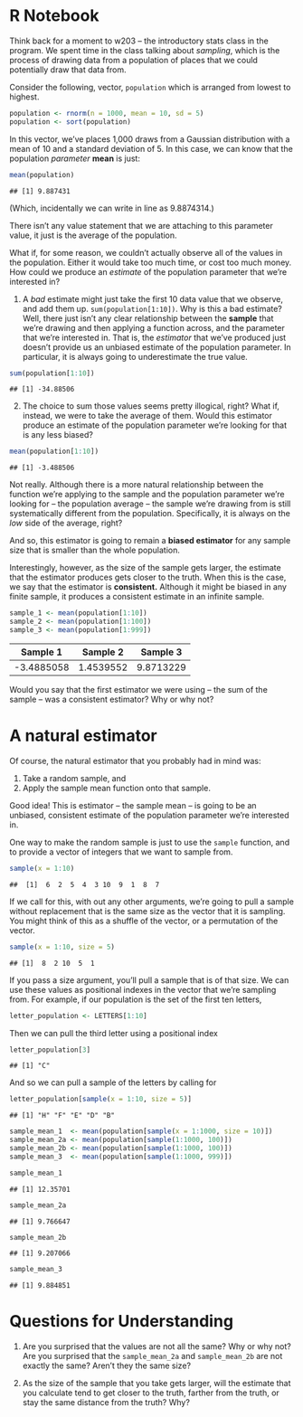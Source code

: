 R Notebook
================

Think back for a moment to w203 – the introductory stats class in the
program. We spent time in the class talking about *sampling*, which is
the process of drawing data from a population of places that we could
potentially draw that data from.

Consider the following, vector, `population` which is arranged from
lowest to highest.

``` r
population <- rnorm(n = 1000, mean = 10, sd = 5)
population <- sort(population)
```

In this vector, we’ve places 1,000 draws from a Gaussian distribution
with a mean of 10 and a standard deviation of 5. In this case, we can
know that the population *parameter* **mean** is just:

``` r
mean(population)
```

    ## [1] 9.887431

(Which, incidentally we can write in line as 9.8874314.)

There isn’t any value statement that we are attaching to this parameter
value, it just is the average of the population.

What if, for some reason, we couldn’t actually observe all of the values
in the population. Either it would take too much time, or cost too much
money. How could we produce an *estimate* of the population parameter
that we’re interested in?

1.  A *bad* estimate might just take the first 10 data value that we
    observe, and add them up. `sum(population[1:10])`. Why is this a bad
    estimate? Well, there just isn’t any clear relationship between the
    **sample** that we’re drawing and then applying a function across,
    and the parameter that we’re interested in. That is, the *estimator*
    that we’ve produced just doesn’t provide us an unbiased estimate of
    the population parameter. In particular, it is always going to
    underestimate the true value.

<!-- end list -->

``` r
sum(population[1:10])
```

    ## [1] -34.88506

2.  The choice to sum those values seems pretty illogical, right? What
    if, instead, we were to take the average of them. Would this
    estimator produce an estimate of the population parameter we’re
    looking for that is any less biased?

<!-- end list -->

``` r
mean(population[1:10])
```

    ## [1] -3.488506

Not really. Although there is a more natural relationship between the
function we’re applying to the sample and the population parameter we’re
looking for – the population average – the sample we’re drawing from is
still systematically different from the population. Specifically, it is
always on the *low* side of the average, right?

And so, this estimator is going to remain a **biased estimator** for any
sample size that is smaller than the whole population.

Interestingly, however, as the size of the sample gets larger, the
estimate that the estimator produces gets closer to the truth. When this
is the case, we say that the estimator is **consistent.** Although it
might be biased in any finite sample, it produces a consistent estimate
in an infinite sample.

``` r
sample_1 <- mean(population[1:10])
sample_2 <- mean(population[1:100])
sample_3 <- mean(population[1:999])
```

| Sample 1    | Sample 2  | Sample 3  |
| ----------- | --------- | --------- |
| \-3.4885058 | 1.4539552 | 9.8713229 |

Would you say that the first estimator we were using – the sum of the
sample – was a consistent estimator? Why or why not?

# A natural estimator

Of course, the natural estimator that you probably had in mind was:

1.  Take a random sample, and
2.  Apply the sample mean function onto that sample.

Good idea\! This is estimator – the sample mean – is going to be an
unbiased, consistent estimate of the population parameter we’re
interested in.

One way to make the random sample is just to use the `sample` function,
and to provide a vector of integers that we want to sample from.

``` r
sample(x = 1:10)
```

    ##  [1]  6  2  5  4  3 10  9  1  8  7

If we call for this, with out any other arguments, we’re going to pull a
sample without replacement that is the same size as the vector that it
is sampling. You might think of this as a shuffle of the vector, or a
permutation of the vector.

``` r
sample(x = 1:10, size = 5)
```

    ## [1]  8  2 10  5  1

If you pass a size argument, you’ll pull a sample that is of that size.
We can use these values as positional indexes in the vector that we’re
sampling from. For example, if our population is the set of the first
ten letters,

``` r
letter_population <- LETTERS[1:10]
```

Then we can pull the third letter using a positional index

``` r
letter_population[3]
```

    ## [1] "C"

And so we can pull a sample of the letters by calling for

``` r
letter_population[sample(x = 1:10, size = 5)]
```

    ## [1] "H" "F" "E" "D" "B"

``` r
sample_mean_1  <- mean(population[sample(x = 1:1000, size = 10)])
sample_mean_2a <- mean(population[sample(1:1000, 100)])
sample_mean_2b <- mean(population[sample(1:1000, 100)])
sample_mean_3  <- mean(population[sample(1:1000, 999)])

sample_mean_1
```

    ## [1] 12.35701

``` r
sample_mean_2a
```

    ## [1] 9.766647

``` r
sample_mean_2b
```

    ## [1] 9.207066

``` r
sample_mean_3
```

    ## [1] 9.884851

# Questions for Understanding

1.  Are you surprised that the values are not all the same? Why or why
    not? Are you surprised that the `sample_mean_2a` and
    `sample_mean_2b` are not exactly the same? Aren’t they the same
    size?

2.  As the size of the sample that you take gets larger, will the
    estimate that you calculate tend to get closer to the truth, farther
    from the truth, or stay the same distance from the truth? Why?

